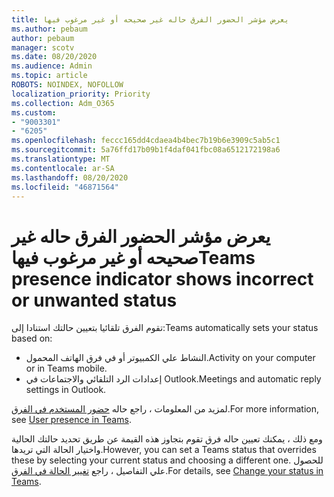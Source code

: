 ```yaml
---
title: يعرض مؤشر الحضور الفرق حاله غير صحيحه أو غير مرغوب فيها
ms.author: pebaum
author: pebaum
manager: scotv
ms.date: 08/20/2020
ms.audience: Admin
ms.topic: article
ROBOTS: NOINDEX, NOFOLLOW
localization_priority: Priority
ms.collection: Adm_O365
ms.custom:
- "9003301"
- "6205"
ms.openlocfilehash: feccc165dd4cdaea4b4bec7b19b6e3909c5ab5c1
ms.sourcegitcommit: 5a76ffd17b09b1f4daf041fbc08a6512172198a6
ms.translationtype: MT
ms.contentlocale: ar-SA
ms.lasthandoff: 08/20/2020
ms.locfileid: "46871564"
---
```

# <a name="teams-presence-indicator-shows-incorrect-or-unwanted-status"></a><span data-ttu-id="dd034-102">يعرض مؤشر الحضور الفرق حاله غير صحيحه أو غير مرغوب فيها</span><span class="sxs-lookup"><span data-stu-id="dd034-102">Teams presence indicator shows incorrect or unwanted status</span></span>

<span data-ttu-id="dd034-103">تقوم الفرق تلقائيا بتعيين حالتك استنادا إلى:</span><span class="sxs-lookup"><span data-stu-id="dd034-103">Teams automatically sets your status based on:</span></span>

- <span data-ttu-id="dd034-104">النشاط علي الكمبيوتر أو في فرق الهاتف المحمول.</span><span class="sxs-lookup"><span data-stu-id="dd034-104">Activity on your computer or in Teams mobile.</span></span>
- <span data-ttu-id="dd034-105">إعدادات الرد التلقائي والاجتماعات في Outlook.</span><span class="sxs-lookup"><span data-stu-id="dd034-105">Meetings and automatic reply settings in Outlook.</span></span>

<span data-ttu-id="dd034-106">لمزيد من المعلومات ، راجع حاله [حضور المستخدم في الفرق](https://docs.microsoft.com/microsoftteams/presence-admins).</span><span class="sxs-lookup"><span data-stu-id="dd034-106">For more information, see [User presence in Teams](https://docs.microsoft.com/microsoftteams/presence-admins).</span></span>  

<span data-ttu-id="dd034-107">ومع ذلك ، يمكنك تعيين حاله فرق تقوم بتجاوز هذه القيمة عن طريق تحديد حالتك الحالية واختيار الحالة التي تريدها.</span><span class="sxs-lookup"><span data-stu-id="dd034-107">However, you can set a Teams status that overrides these by selecting your current status and choosing a different one.</span></span> <span data-ttu-id="dd034-108">للحصول علي التفاصيل ، راجع [تغيير الحالة في الفرق](https://support.microsoft.com/office/change-your-status-in-teams-ce36ed14-6bc9-4775-a33e-6629ba4ff78e).</span><span class="sxs-lookup"><span data-stu-id="dd034-108">For details, see [Change your status in Teams](https://support.microsoft.com/office/change-your-status-in-teams-ce36ed14-6bc9-4775-a33e-6629ba4ff78e).</span></span>